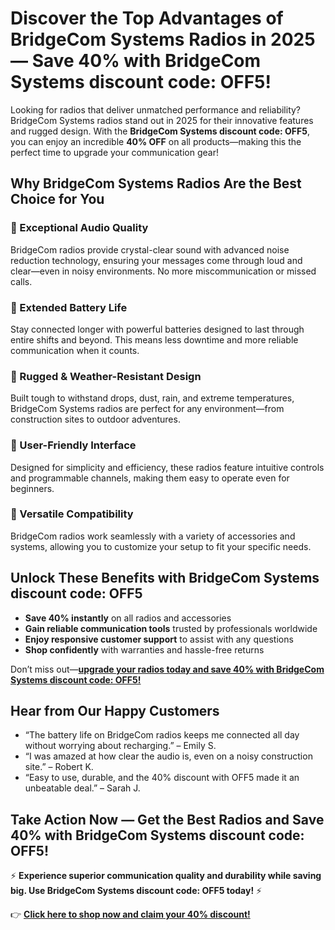 <h1>Discover the Top Advantages of BridgeCom Systems Radios in 2025 — Save 40% with BridgeCom Systems discount code: OFF5!</h1>
<p>Looking for radios that deliver unmatched performance and reliability? BridgeCom Systems radios stand out in 2025 for their innovative features and rugged design. With the <strong>BridgeCom Systems discount code: OFF5</strong>, you can enjoy an incredible <strong>40% OFF</strong> on all products—making this the perfect time to upgrade your communication gear!</p>
<h2>Why BridgeCom Systems Radios Are the Best Choice for You</h2>
<h3>🔹 Exceptional Audio Quality</h3>
<p>BridgeCom radios provide crystal-clear sound with advanced noise reduction technology, ensuring your messages come through loud and clear—even in noisy environments. No more miscommunication or missed calls.</p>
<h3>🔹 Extended Battery Life</h3>
<p>Stay connected longer with powerful batteries designed to last through entire shifts and beyond. This means less downtime and more reliable communication when it counts.</p>
<h3>🔹 Rugged & Weather-Resistant Design</h3>
<p>Built tough to withstand drops, dust, rain, and extreme temperatures, BridgeCom Systems radios are perfect for any environment—from construction sites to outdoor adventures.</p>
<h3>🔹 User-Friendly Interface</h3>
<p>Designed for simplicity and efficiency, these radios feature intuitive controls and programmable channels, making them easy to operate even for beginners.</p>
<h3>🔹 Versatile Compatibility</h3>
<p>BridgeCom radios work seamlessly with a variety of accessories and systems, allowing you to customize your setup to fit your specific needs.</p>
<h2>Unlock These Benefits with BridgeCom Systems discount code: OFF5</h2>
<ul>
<li><strong>Save 40% instantly</strong> on all radios and accessories</li>
<li><strong>Gain reliable communication tools</strong> trusted by professionals worldwide</li>
<li><strong>Enjoy responsive customer support</strong> to assist with any questions</li>
<li><strong>Shop confidently</strong> with warranties and hassle-free returns</li>
</ul>
<p>Don’t miss out—<a href="https://www.bridgecomsystems.com/?ref=uzbqqotn"><strong>upgrade your radios today and save 40% with BridgeCom Systems discount code: OFF5!</strong></a></p>
<h2>Hear from Our Happy Customers</h2>
<ul>
<li>“The battery life on BridgeCom radios keeps me connected all day without worrying about recharging.” – Emily S.</li>
<li>“I was amazed at how clear the audio is, even on a noisy construction site.” – Robert K.</li>
<li>“Easy to use, durable, and the 40% discount with OFF5 made it an unbeatable deal.” – Sarah J.</li>
</ul>
<h2>Take Action Now — Get the Best Radios and Save 40% with BridgeCom Systems discount code: OFF5!</h2>
<p>⚡ <strong>Experience superior communication quality and durability while saving big. Use BridgeCom Systems discount code: OFF5 today!</strong> ⚡</p>
<p>👉 <a href="https://www.bridgecomsystems.com/?ref=uzbqqotn"><strong>Click here to shop now and claim your 40% discount!</strong></a></p>
